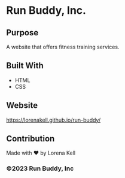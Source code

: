 # Run Buddy, Inc.

## Purpose

A website that offers fitness training services.

## Built With

- HTML
- CSS

## Website

https://lorenakell.github.io/run-buddy/

## Contribution

Made with ❤️ by Lorena Kell

### ©️2023 Run Buddy, Inc
